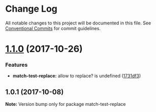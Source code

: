 # Change Log

All notable changes to this project will be documented in this file.
See [Conventional Commits](https://conventionalcommits.org) for commit guidelines.

<a name="1.1.0"></a>
# [1.1.0](https://github.com/azu/nlp-pattern-match/compare/match-test-replace@1.0.1...match-test-replace@1.1.0) (2017-10-26)


### Features

* **match-test-replace:** allow to replace? is undefined ([1731df3](https://github.com/azu/nlp-pattern-match/commit/1731df3))




<a name="1.0.1"></a>
## 1.0.1 (2017-10-08)




**Note:** Version bump only for package match-test-replace
